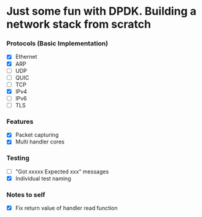 # Just some fun with DPDK. Building a network stack from scratch


### Protocols (Basic Implementation)

- [X] Ethernet
- [X] ARP
- [ ] UDP
- [ ] QUIC
- [ ] TCP
- [x] IPv4
- [ ] IPv6
- [ ] TLS

### Features

- [x] Packet capturing
- [x] Multi handler cores
 
### Testing

- [ ] "Got xxxxx Expected xxx" messages
- [x] Individual test naming

### Notes to self
* [x] Fix return value of handler read function



